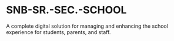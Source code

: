 # SNB-SR.-SEC.-SCHOOL
A complete digital solution for managing and enhancing the school experience for students, parents, and staff.
